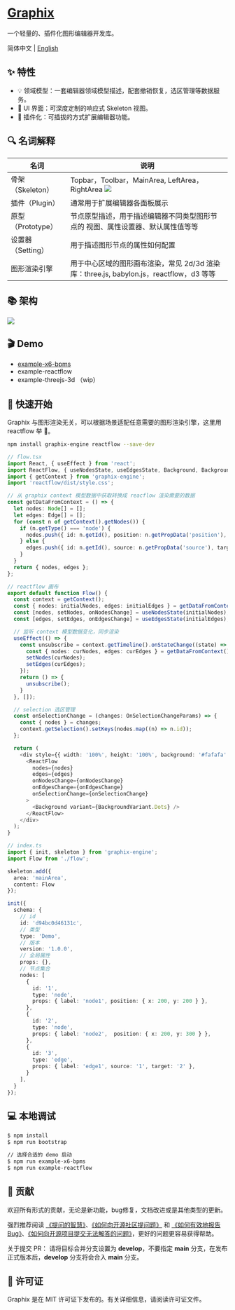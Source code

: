 # [Graphix](https://graphix-editor.github.io/graphix-docs/)
一个轻量的、插件化图形编辑器开发库。

简体中文 | [English](./README-EN.md)

## ✨ 特性
- 💡 领域模型：一套编辑器领域模型描述，配套撤销恢复，选区管理等数据服务。
- 🎨 UI 界面：可深度定制的响应式 Skeleton 视图。
- 🧩 插件化：可插拔的方式扩展编辑器功能。

## 🔍 名词解释
| 名词         | 说明                                                       |
| ------------ | ---------------------------------------------------------- |
| 骨架（Skeleton） | Topbar，Toolbar，MainArea, LeftArea，RightArea ![](https://img.alicdn.com/imgextra/i2/O1CN019QcFzr1GdSNRsXzXC_!!6000000000645-2-tps-3584-1854.png)                |
| 插件（Plugin）   | 通常用于扩展编辑器各面板展示                                       |
| 原型（Prototype）| 节点原型描述，用于描述编辑器不同类型图形节点的 视图、属性设置器、默认属性值等等 |
| 设置器（Setting）| 用于描述图形节点的属性如何配置                                      |
| 图形渲染引擎       | 用于中心区域的图形画布渲染，常见 2d/3d 渲染库：three.js, babylon.js，reactflow，d3 等等 |

## 📚 架构
![](https://img.alicdn.com/imgextra/i2/O1CN01ZdMroZ1OVgaRB2RNq_!!6000000001711-2-tps-1600-1082.png)

## 🎬 Demo
- [example-x6-bpms](https://graphix-editor.github.io/graphix-docs/example-bpms)
- example-reactflow
- example-threejs-3d （wip）

## 🚀 快速开始
Graphix 与图形渲染无关，可以根据场景适配任意需要的图形渲染引擎，这里用 reactflow 举 🌰。
```bash
npm install graphix-engine reactflow --save-dev
```

```ts
// flow.tsx
import React, { useEffect } from 'react';
import ReactFlow, { useNodesState, useEdgesState, Background, BackgroundVariant, Edge, Node, OnSelectionChangeParams } from 'reactflow';
import { getContext } from 'graphix-engine';
import 'reactflow/dist/style.css';

// 从 graphix context 模型数据中获取转换成 reacflow 渲染需要的数据
const getDataFromContext = () => {
  let nodes: Node[] = [];
  let edges: Edge[] = [];
  for (const n of getContext().getNodes()) {
    if (n.getType() === 'node') {
      nodes.push({ id: n.getId(), position: n.getPropData('position'), data: n.getPropsData() });
    } else {
      edges.push({ id: n.getId(), source: n.getPropData('source'), target: n.getPropData('target') });
    }
  }
  return { nodes, edges };
};

// reactflow 画布
export default function Flow() {
  const context = getContext();
  const { nodes: initialNodes, edges: initialEdges } = getDataFromContext();
  const [nodes, setNodes, onNodesChange] = useNodesState(initialNodes);
  const [edges, setEdges, onEdgesChange] = useEdgesState(initialEdges);

  // 监听 context 模型数据变化，同步渲染
  useEffect(() => {
    const unsubscribe = context.getTimeline().onStateChange((state) => {
      const { nodes: curNodes, edges: curEdges } = getDataFromContext();
      setNodes(curNodes);
      setEdges(curEdges);
    });
    return () => {
      unsubscribe();
    }
  }, []);

  // selection 选区管理
  const onSelectionChange = (changes: OnSelectionChangeParams) => {
    const { nodes } = changes;
    context.getSelection().setKeys(nodes.map((n) => n.id));
  };

  return (
    <div style={{ width: '100%', height: '100%', background: '#fafafa' }}>
      <ReactFlow
        nodes={nodes}
        edges={edges}
        onNodesChange={onNodesChange}
        onEdgesChange={onEdgesChange}
        onSelectionChange={onSelectionChange}
      >
        <Background variant={BackgroundVariant.Dots} />
      </ReactFlow>
    </div>
  );
}
```
```ts
// index.ts
import { init, skeleton } from 'graphix-engine';
import Flow from './flow';

skeleton.add({
  area: 'mainArea',
  content: Flow
});

init({
  schema: {
    // id
    id: 'd94bc0d46131c',
    // 类型
    type: 'Demo',
    // 版本
    version: '1.0.0',
    // 全局属性
    props: {},
    // 节点集合
    nodes: [
      {
        id: '1',
        type: 'node',
        props: { label: 'node1', position: { x: 200, y: 200 } },
      },
      {
        id: '2',
        type: 'node',
        props: { label: 'node2',  position: { x: 200, y: 300 } },
      },
      {
        id: '3',
        type: 'edge',
        props: { label: 'edge1', source: '1', target: '2' },
      }
    ],
  }
});
```

## 💻 本地调试

```bash
$ npm install
$ npm run bootstrap

// 选择合适的 demo 启动
$ npm run example-x6-bpms
$ npm run example-reactflow
```

## 🤝 贡献

欢迎所有形式的贡献，无论是新功能，bug修复，文档改进或是其他类型的更新。

强烈推荐阅读 [《提问的智慧》](https://github.com/ryanhanwu/How-To-Ask-Questions-The-Smart-Way)、[《如何向开源社区提问题》](https://github.com/seajs/seajs/issues/545) 和 [《如何有效地报告 Bug》](http://www.chiark.greenend.org.uk/%7Esgtatham/bugs-cn.html)、[《如何向开源项目提交无法解答的问题》](https://zhuanlan.zhihu.com/p/25795393)，更好的问题更容易获得帮助。

关于提交 PR：
请将目标合并分支设置为 **develop**，不要指定 **main** 分支，在发布正式版本后，**develop** 分支将会合入  **main** 分支。

## 📄 许可证

Graphix 是在 MIT 许可证下发布的。有关详细信息，请阅读许可证文件。
